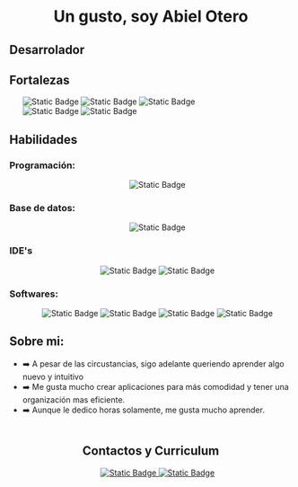 <h1 align="center">Un gusto, soy Abiel Otero</h1>
<div ></div> 
<h2>Desarrolador</h2>
<h2>Fortalezas</h2>
<ul>
  <img alt="Static Badge" src="https://img.shields.io/badge/Emp%C3%A1tico-blue">
  <img alt="Static Badge" src="https://img.shields.io/badge/Proactivo-blue">
  <img alt="Static Badge" src="https://img.shields.io/badge/Trabajo%20en%20equipo-blue"><br>
  <img alt="Static Badge" src="https://img.shields.io/badge/Pensamiento%20Visual-purple">
  <img alt="Static Badge" src="https://img.shields.io/badge/Asumir%20las%20cr%C3%ADticas%20constructivas-purple">
</ul>
<h2>Habilidades</h2>
<h3>Programación:</h3>
<ul align="center">
  <img alt="Static Badge" src="https://img.shields.io/badge/Java-orange?style=for-the-badge&logo=coffeescript&logoColor=Orange&logoSize=40&color=red">
</ul>
<h3>Base de datos:</h3>
<ul align="center">
    <img alt="Static Badge" src="https://img.shields.io/badge/MySQL-black?style=for-the-badge&logo=mysql&logoColor=white&logoSize=auto&color=blue">
</ul>
<h3>IDE's</h3>
<ul align="center">
  <img alt="Static Badge" src="https://img.shields.io/badge/Visual%20Studio%20Code-black?style=for-the-badge&logoColor=white&logoSize=auto&color=blue">
  <img alt="Static Badge" src="https://img.shields.io/badge/Eclipse-black?style=for-the-badge&logo=eclipseide&logoColor=white&logoSize=auto&color=orange">
</ul>
<h3>Softwares:</h3>
<ul align="center">
  <img alt="Static Badge" src="https://img.shields.io/badge/Excel-black?style=for-the-badge&logo=googlesheets&logoColor=white&logoSize=amd&color=%2334A853">
  <img alt="Static Badge" src="https://img.shields.io/badge/Google%20Docs-black?style=for-the-badge&logo=googledocs&logoColor=white&logoSize=amd&color=%234285F4">
  <img alt="Static Badge" src="https://img.shields.io/badge/Apache%20POI-black?style=for-the-badge&logo=apache&logoColor=white&logoSize=amd&color=%23D22128">
  <img alt="Static Badge" src="https://img.shields.io/badge/Java%20FX-black?style=for-the-badge&logo=vlcmediaplayer&logoColor=white&logoSize=amd&color=%23FF8800">
</ul>
<h2>Sobre mi:</h2>

- ➡️ A pesar de las circustancias, sigo adelante queriendo aprender algo nuevo y intuitivo
- ➡️ Me gusta mucho crear aplicaciones para más comodidad y tener una organización mas eficiente.
- ➡️ Aunque le dedico horas solamente, me gusta mucho aprender.<br><br>

<h2 align="center">Contactos y Curriculum</h2>
<ul align="center">
<a href="https://github.com/RasthMaltar/CV/blob/main/Curriculum%20(1).pdf" target="_blank">
  <img alt="Static Badge" src="https://img.shields.io/badge/Curriculum-black?style=for-the-badge&logoSize=amd&color=%23ff0000">
</a>
<a href="mailto:aabiel485@gmail.com" target="new">
  <img alt="Static Badge" src="https://img.shields.io/badge/Gmail-black?style=for-the-badge&logo=gmail&logoSize=amd&color=%230896C6">
</a>
<a>
  
</a>
</ul>
